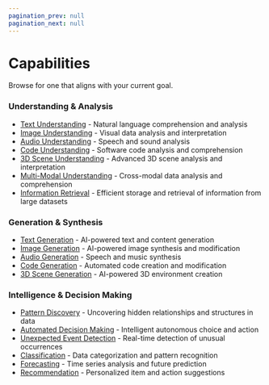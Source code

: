 ```yaml
---
pagination_prev: null
pagination_next: null
---
```


# Capabilities

Browse for one that aligns with your current goal.

### Understanding & Analysis

- [Text Understanding](./text-understanding) - Natural language comprehension and analysis
- [Image Understanding](./image-understanding) - Visual data analysis and interpretation
- [Audio Understanding](./audio-understanding) - Speech and sound analysis
- [Code Understanding](./code-understanding) - Software code analysis and comprehension
- [3D Scene Understanding](./3d-scene-understanding) - Advanced 3D scene analysis and interpretation
- [Multi-Modal Understanding](./multi-modal-understanding) - Cross-modal data analysis and comprehension
- [Information Retrieval](./information-retrieval) - Efficient storage and retrieval of information from large datasets

### Generation & Synthesis

- [Text Generation](./text-generation) - AI-powered text and content generation
- [Image Generation](./image-generation) - AI-powered image synthesis and modification
- [Audio Generation](./audio-generation) - Speech and music synthesis
- [Code Generation](./code-generation) - Automated code creation and modification
- [3D Scene Generation](./3d-scene-generation) - AI-powered 3D environment creation

### Intelligence & Decision Making

- [Pattern Discovery](./pattern-discovery) - Uncovering hidden relationships and structures in data
- [Automated Decision Making](./automated-decision-making) - Intelligent autonomous choice and action
- [Unexpected Event Detection](./unexpected-event-detection) - Real-time detection of unusual occurrences
- [Classification](./classification) - Data categorization and pattern recognition
- [Forecasting](./forecasting) - Time series analysis and future prediction
- [Recommendation](./recommendation) - Personalized item and action suggestions
